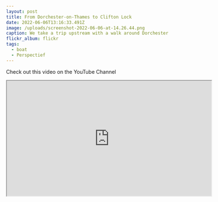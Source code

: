 ```yaml
---
layout: post
title: From Dorchester-on-Thames to Clifton Lock
date: 2022-06-06T13:16:33.491Z
image: /uploads/screenshot-2022-06-06-at-14.26.44.png
caption: We take a trip upstream with a walk around Dorchester
flickr_album: flickr
tags:
  - boat
  - Perspectief
---
```

Check out this video on the YouTube Channel

<div class="video-box"><iframe width="560" height="315" src="https://www.youtube.com/embed/ldWCy_PeGxY?rel=0" allow="accelerometer; autoplay; encrypted-media; gyroscope; picture-in-picture" allowfullscreen></iframe></div>